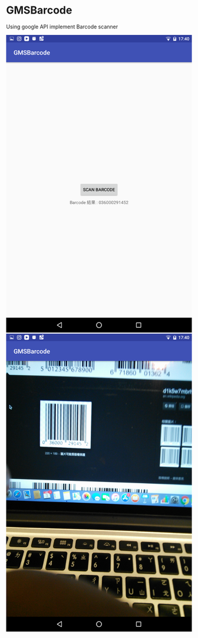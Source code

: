 # GMSBarcode
Using google API implement Barcode scanner

![img1](./GMSBarcode_1.png )
![img2](./GMSBarcode_2.png )
